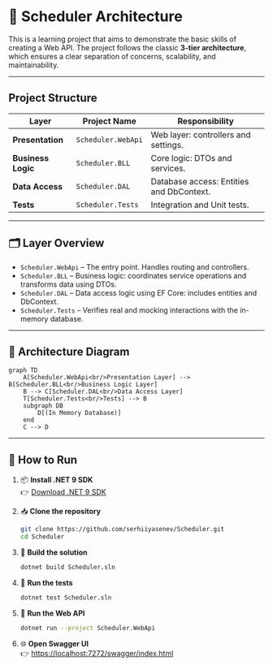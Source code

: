 # 🔧 Scheduler Architecture

This is a learning project that aims to demonstrate the basic skills of creating a Web API. The project follows the classic **3-tier architecture**, which ensures a clear separation of concerns, scalability, and maintainability.

---

## Project Structure

| Layer            | Project Name   | Responsibility                                      |
|------------------|----------------|-----------------------------------------------------|
| **Presentation** | `Scheduler.WebApi`     | Web layer: controllers and settings. |
| **Business Logic** | `Scheduler.BLL`       | Core logic: DTOs and services.    |
| **Data Access**  | `Scheduler.DAL`        | Database access: Entities and DbContext. |
| **Tests**        | `Scheduler.Tests`      | Integration and Unit tests.                 |

---

## 🗂 Layer Overview

- `Scheduler.WebApi` – The entry point. Handles routing and controllers.
- `Scheduler.BLL` – Business logic: coordinates service operations and transforms data using DTOs.
- `Scheduler.DAL` – Data access logic using EF Core: includes entities and DbContext.
- `Scheduler.Tests` – Verifies real and mocking interactions with the in-memory database.

---

## 📐 Architecture Diagram

```mermaid
graph TD
    A[Scheduler.WebApi<br/>Presentation Layer] --> B[Scheduler.BLL<br/>Business Logic Layer]
    B --> C[Scheduler.DAL<br/>Data Access Layer]
    T[Scheduler.Tests<br/>Tests] --> B
    subgraph DB
        D[(In Memory Database)]
    end
    C --> D
```

---

## 🔧 How to Run

1. 📦 **Install .NET 9 SDK**  
   👉 [Download .NET 9 SDK](https://dotnet.microsoft.com/en-us/download)

2. 📥 **Clone the repository**
   ```bash
   git clone https://github.com/serhiiyasenev/Scheduler.git
   cd Scheduler
   ```

3. 🧱 **Build the solution**
   ```bash
   dotnet build Scheduler.sln
   ```

4. 🧪 **Run the tests**
   ```bash
   dotnet test Scheduler.sln
   ```

5. 🚀 **Run the Web API**
   ```bash
   dotnet run --project Scheduler.WebApi
   ```

6. 🌐 **Open Swagger UI**  
   👉 [https://localhost:7272/swagger/index.html](https://localhost:7272/swagger/index.html)
